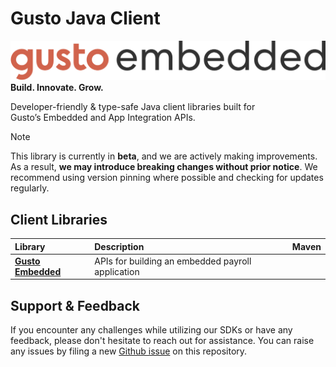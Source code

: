 # Gusto Java Client
![gusto logo](./assets/Gusto_logo.png)
**Build. Innovate. Grow.**

Developer-friendly & type-safe Java client libraries built for Gusto’s Embedded and App Integration APIs.

> [!NOTE]
> This library is currently in **beta**, and we are actively making improvements. As a result, **we may introduce breaking
> changes without prior notice**. We recommend using version pinning where possible and checking for updates regularly.

## Client Libraries

<!-- Start Gusto Java Client Libraries -->
| Library | Description | Maven |
| :- |:- |:- |
| **[Gusto Embedded](https://github.com/Gusto/gusto-java-client/tree/main/gusto_embedded#openapi)** | APIs for building an embedded payroll application | |
<!-- End Gusto Java Client Libraries -->

<!-- Start Gusto Support Notes -->
## Support & Feedback

If you encounter any challenges while utilizing our SDKs or have any feedback, please don't hesitate to reach out for assistance.
You can raise any issues by filing a new [Github issue](https://github.com/Gusto/gusto-java-client/issues/new) on this repository.

<!-- End Gusto Support Notes -->

